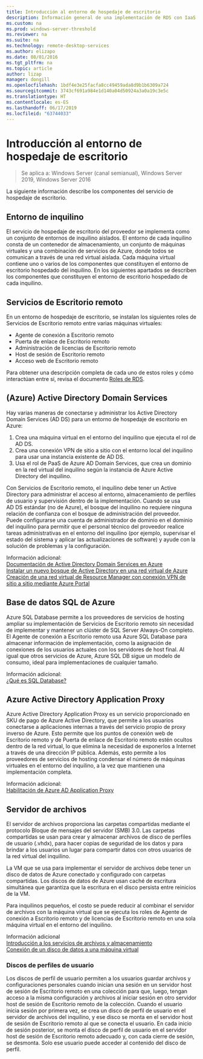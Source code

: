 ```yaml
---
title: Introducción al entorno de hospedaje de escritorio
description: Información general de una implementación de RDS con IaaS de Azure.
ms.custom: na
ms.prod: windows-server-threshold
ms.reviewer: na
ms.suite: na
ms.technology: remote-desktop-services
ms.author: elizapo
ms.date: 08/01/2016
ms.tgt_pltfrm: na
ms.topic: article
author: lizap
manager: dongill
ms.openlocfilehash: 1bdf4e3e25facfa8cc49459ada8d9b1b6309a724
ms.sourcegitcommit: 3743cf691a984e1d140a04d50924a3a0a19c3e5c
ms.translationtype: HT
ms.contentlocale: es-ES
ms.lasthandoff: 06/17/2019
ms.locfileid: "63744033"
---
```

# <a name="understanding-the-desktop-hosting-environment"></a>Introducción al entorno de hospedaje de escritorio

>Se aplica a: Windows Server (canal semianual), Windows Server 2019, Windows Server 2016

La siguiente información describe los componentes del servicio de hospedaje de escritorio.  
  
## <a name="tenant-environment"></a>Entorno de inquilino  
El servicio de hospedaje de escritorio del proveedor se implementa como un conjunto de entornos de inquilino aislados. El entorno de cada inquilino consta de un contenedor de almacenamiento, un conjunto de máquinas virtuales y una combinación de servicios de Azure, donde todos se comunican a través de una red virtual aislada. Cada máquina virtual contiene uno o varios de los componentes que constituyen el entorno de escritorio hospedado del inquilino. En los siguientes apartados se describen los componentes que constituyen el entorno de escritorio hospedado de cada inquilino.

## <a name="remote-desktop-services"></a>Servicios de Escritorio remoto
En un entorno de hospedaje de escritorio, se instalan los siguientes roles de Servicios de Escritorio remoto entre varias máquinas virtuales:

  - Agente de conexión a Escritorio remoto
  - Puerta de enlace de Escritorio remoto
  - Administración de licencias de Escritorio remoto
  - Host de sesión de Escritorio remoto
  - Acceso web de Escritorio remoto

Para obtener una descripción completa de cada uno de estos roles y cómo interactúan entre sí, revisa el documento [Roles de RDS](Understanding-RDS-roles.md).
  
##  <a name="azure-active-directory-domain-services"></a>(Azure) Active Directory Domain Services  
Hay varias maneras de conectarse y administrar los Active Directory Domain Services (AD DS) para un entorno de hospedaje de escritorio en Azure:

1. Crea una máquina virtual en el entorno del inquilino que ejecuta el rol de AD DS.
2. Crea una conexión VPN de sitio a sitio con el entorno local del inquilino para usar una instancia existente de AD DS.
3. Usa el rol de PaaS de Azure AD Domain Services, que crea un dominio en la red virtual del inquilino según la instancia de Azure Active Directory del inquilino.

Con Servicios de Escritorio remoto, el inquilino debe tener un Active Directory para administrar el acceso al entorno, almacenamiento de perfiles de usuario y supervisión dentro de la implementación. Cuando se usa AD DS estándar (no de Azure), el bosque del inquilino no requiere ninguna relación de confianza con el bosque de administración del proveedor. Puede configurarse una cuenta de administrador de dominio en el dominio del inquilino para permitir que el personal técnico del proveedor realice tareas administrativas en el entorno del inquilino (por ejemplo, supervisar el estado del sistema y aplicar las actualizaciones de software) y ayude con la solución de problemas y la configuración.  
    
Información adicional:  
[Documentación de Active Directory Domain Services en Azure](https://azure.microsoft.com/documentation/services/active-directory-ds/)  
[Instalar un nuevo bosque de Active Directory en una red virtual de Azure](https://azure.microsoft.com/documentation/articles/active-directory-new-forest-virtual-machine/)  
[Creación de una red virtual de Resource Manager con conexión VPN de sitio a sitio mediante Azure Portal](https://azure.microsoft.com/documentation/articles/vpn-gateway-howto-site-to-site-resource-manager-portal/)  
  
## <a name="azure-sql-database"></a>Base de datos SQL de Azure  
Azure SQL Database permite a los proveedores de servicios de hosting ampliar su implementación de Servicios de Escritorio remoto sin necesidad de implementar y mantener un clúster de SQL Server Always-On completo. El Agente de conexión a Escritorio remoto usa Azure SQL Database para almacenar información de implementación, como la asignación de conexiones de los usuarios actuales con los servidores de host final. Al igual que otros servicios de Azure, Azure SQL DB sigue un modelo de consumo, ideal para implementaciones de cualquier tamaño.   
  
Información adicional:  
[¿Qué es SQL Database?](https://azure.microsoft.com/documentation/articles/sql-database-technical-overview/)  
  
## <a name="azure-active-directory-application-proxy"></a>Azure Active Directory Application Proxy  
Azure Active Directory Application Proxy es un servicio proporcionado en SKU de pago de Azure Active Directory, que permite a los usuarios conectarse a aplicaciones internas a través del servicio propio de proxy inverso de Azure. Esto permite que los puntos de conexión web de Escritorio remoto y de Puerta de enlace de Escritorio remoto estén ocultos dentro de la red virtual, lo que elimina la necesidad de exponerlos a Internet a través de una dirección IP pública. Además, esto permite a los proveedores de servicios de hosting condensar el número de máquinas virtuales en el entorno del inquilino, a la vez que mantienen una implementación completa.
  
Información adicional:  
[Habilitación de Azure AD Application Proxy](https://azure.microsoft.com/documentation/articles/active-directory-application-proxy-enable/)  
    
## <a name="file-server"></a>Servidor de archivos  
El servidor de archivos proporciona las carpetas compartidas mediante el protocolo Bloque de mensajes del servidor (SMB) 3.0. Las carpetas compartidas se usan para crear y almacenar archivos de disco de perfiles de usuario (.vhdx), para hacer copias de seguridad de los datos y para brindar a los usuarios un lugar para compartir datos con otros usuarios de la red virtual del inquilino.
  
La VM que se usa para implementar el servidor de archivos debe tener un disco de datos de Azure conectado y configurado con carpetas compartidas. Los discos de datos de Azure usan caché de escritura simultánea que garantiza que la escritura en el disco persista entre reinicios de la VM.  
  
Para inquilinos pequeños, el costo se puede reducir al combinar el servidor de archivos con la máquina virtual que se ejecuta los roles de Agente de conexión a Escritorio remoto y de licencias de Escritorio remoto en una sola máquina virtual en el entorno del inquilino.  
  
Información adicional  
[Introducción a los servicios de archivos y almacenamiento](https://technet.microsoft.com/library/hh831487.aspx)  
[Conexión de un disco de datos a una máquina virtual](http://www.windowsazure.com/manage/windows/how-to-guides/attach-a-disk/)  
  
### <a name="user-profile-disks"></a>Discos de perfiles de usuario  
Los discos de perfil de usuario permiten a los usuarios guardar archivos y configuraciones personales cuando inician una sesión en un servidor host de sesión de Escritorio remoto en una colección para que, luego, tengan acceso a la misma configuración y archivos al iniciar sesión en otro servidor host de sesión de Escritorio remoto de la colección. Cuando el usuario inicia sesión por primera vez, se crea un disco de perfil de usuario en el servidor de archivos del inquilino, y ese disco se monta en el servidor host de sesión de Escritorio remoto al que se conecta el usuario. En cada inicio de sesión posterior, se monta el disco de perfil de usuario en el servidor host de sesión de Escritorio remoto adecuado y, con cada cierre de sesión, se desmonta. Solo ese usuario puede acceder al contenido del disco de perfil.  
  


